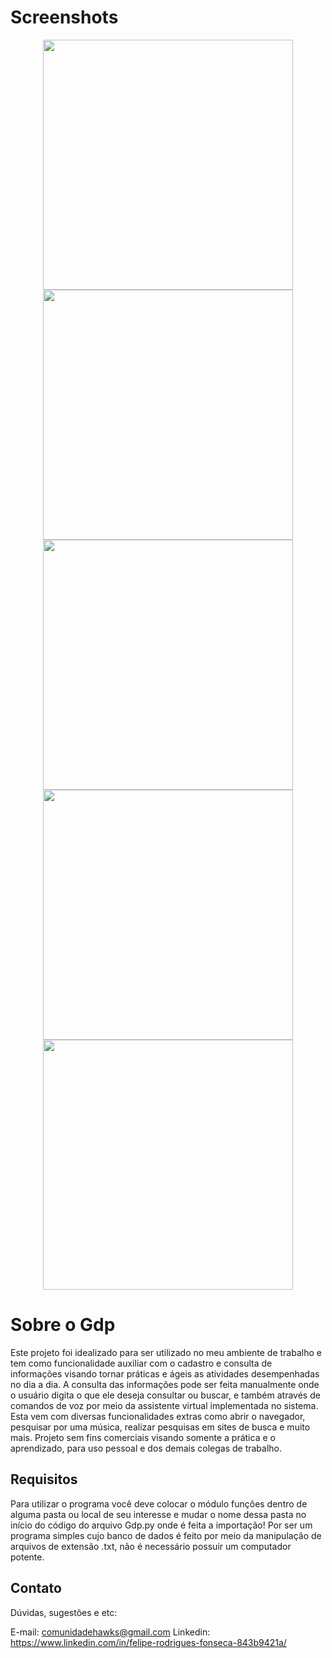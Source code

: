 # **Screenshots**


<div align="center">
<img src="https://user-images.githubusercontent.com/89205473/161753471-90fb66a0-640e-47a0-9f2a-c5ffdf2be600.jpg" width="400px" />
<img src="https://user-images.githubusercontent.com/89205473/161753479-6b7d6991-cacf-402b-bb8d-9aa0053b9203.jpg" width="400px" />
<img src="https://user-images.githubusercontent.com/89205473/161753979-3c50754d-a584-4e46-8c1e-e6289018514a.jpg" width="400px" />
<img src="https://user-images.githubusercontent.com/89205473/161753981-e36f2293-49ef-438b-a043-308332de2d70.jpg" width="400px" />
<img src="https://user-images.githubusercontent.com/89205473/161753984-611a8c46-c929-4bb9-9953-b79fee5fddec.jpg" width="400px" />
</div>



# **Sobre o Gdp**


<div align="left">
  Este projeto foi idealizado para ser utilizado no meu ambiente de trabalho e tem como funcionalidade auxiliar com o cadastro e consulta de informações
visando tornar práticas e ágeis as atividades desempenhadas no dia a dia. A consulta das informações pode ser feita manualmente onde o usuário digita
o que ele deseja consultar ou buscar, e também através de comandos de voz por meio da assistente virtual implementada no sistema. Esta vem com diversas
funcionalidades extras como abrir o navegador, pesquisar por uma música, realizar pesquisas em sites de busca e muito mais. Projeto sem fins comerciais visando somente a prática e
o aprendizado, para uso pessoal e dos demais colegas de trabalho.
</div>


## Requisitos


<div align="left">
  Para utilizar o programa você deve colocar o módulo funções dentro de alguma pasta ou local de seu interesse e mudar o nome dessa pasta no início do código do arquivo Gdp.py onde é feita a importação! Por ser um programa simples cujo banco de dados é feito por meio da manipulação de arquivos de extensão .txt, não é necessário
possuir um computador potente.
</div>

## Contato

Dúvidas, sugestões e etc:

E-mail: comunidadehawks@gmail.com
Linkedin: https://www.linkedin.com/in/felipe-rodrigues-fonseca-843b9421a/
